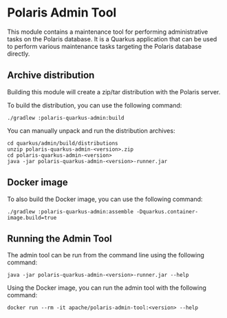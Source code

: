 # Polaris Admin Tool

This module contains a maintenance tool for performing administrative tasks on the Polaris database.
It is a Quarkus application that can be used to perform various maintenance tasks targeting the
Polaris database directly.

## Archive distribution

Building this module will create a zip/tar distribution with the Polaris server.

To build the distribution, you can use the following command:

```shell
./gradlew :polaris-quarkus-admin:build
```

You can manually unpack and run the distribution archives:

```shell
cd quarkus/admin/build/distributions
unzip polaris-quarkus-admin-<version>.zip
cd polaris-quarkus-admin-<version>
java -jar polaris-quarkus-admin-<version>-runner.jar
```

## Docker image

To also build the Docker image, you can use the following command:

```shell
./gradlew :polaris-quarkus-admin:assemble -Dquarkus.container-image.build=true
```

## Running the Admin Tool

The admin tool can be run from the command line using the following command:

```shell
java -jar polaris-quarkus-admin-<version>-runner.jar --help
```

Using the Docker image, you can run the admin tool with the following command:

```shell
docker run --rm -it apache/polaris-admin-tool:<version> --help
```